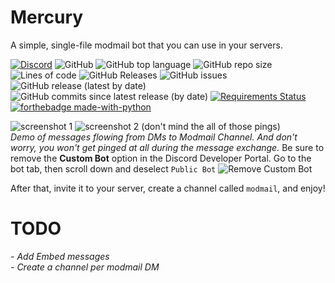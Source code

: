 # Mercury
A simple, single-file modmail bot that you can use in your servers.     

[![Discord](https://img.shields.io/discord/773162574752514049?style=for-the-badge)](https://discord.com/invite/bNtj2nFnYA)
![GitHub](https://img.shields.io/github/license/isigebengu-mikey/Mercury-Modmail-Discord)
![GitHub top language](https://img.shields.io/github/languages/top/isigebengu-mikey/Mercury-Modmail-Discord)
![GitHub repo size](https://img.shields.io/github/repo-size/isigebengu-mikey/Mercury-Modmail-Discord)
![Lines of code](https://img.shields.io/tokei/lines/github/isigebengu-mikey/Mercury-Modmail-Discord)
![GitHub Releases](https://img.shields.io/github/downloads/isigebengu-mikey/Mercury-Modmail-Discord/latest/total)
![GitHub issues](https://img.shields.io/github/issues/isigebengu-mikey/Mercury-Modmail-Discord)
![GitHub release (latest by date)](https://img.shields.io/github/v/release/isigebengu-mikey/Mercury-Modmail-Discord)
![GitHub commits since latest release (by date)](https://img.shields.io/github/commits-since/isigebengu-mikey/Mercury-Modmail-Discord/v1.0.0)
[![Requirements Status](https://requires.io/github/isigebengu-mikey/Mercury-Modmail-Discord/requirements.svg?branch=main)](https://requires.io/github/isigebengu-mikey/Mercury-Modmail-Discord/requirements/?branch=main)
[![forthebadge made-with-python](http://ForTheBadge.com/images/badges/made-with-python.svg)](https://www.python.org/)


![screenshot 1](https://media.discordapp.net/attachments/767829229668139019/768451354942504970/unknown.png?width=874&height=454)
![screenshot 2 (don't mind the all of those pings)](https://media.discordapp.net/attachments/767829229668139019/768451666487541760/unknown.png?width=872&height=454)\
  *Demo of messages flowing from DMs to Modmail Channel. And don't worry, you won't get pinged at all during the message exchange.*
Be sure to remove the **Custom Bot** option in the Discord Developer Portal. Go to the bot tab, then scroll down and deselect `Public Bot`
![Remove Custom Bot](https://media.discordapp.net/attachments/767829229668139019/768476056460984320/unknown.png?width=1003&height=146)

After that, invite it to your server, create a channel called ```modmail```, and enjoy!

# TODO
*- Add Embed messages*     \
*- Create a channel per modmail DM*
